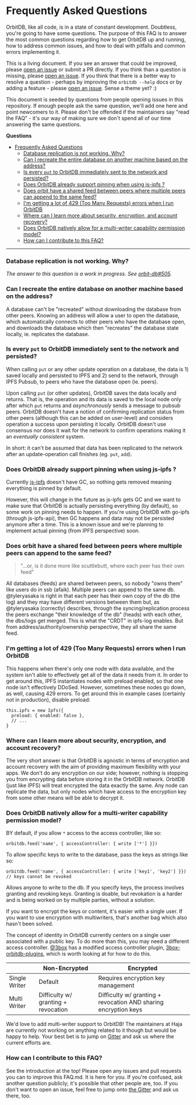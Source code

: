 # Frequently Asked Questions

OrbitDB, like all code, is in a state of constant development. Doubtless, you're going to have some questions. The purpose of this FAQ is to answer the most common questions regarding how to get OrbitDB up and running, how to address common issues, and how to deal with pitfalls and common errors implementing it.

This is a living document. If you see an answer that could be improved, please [open an issue](https://github.com/orbitdb/orbit-db/issues/new) or submit a PR directly. If you think than a question is missing, please [open an issue](https://github.com/orbitdb/orbit-db/issues/new). If you think that there is a better way to resolve a question - perhaps by improving the  `orbitdb --help` docs or by adding a feature - please [open an issue](https://github.com/orbitdb/orbit-db/issues/new). Sense a theme yet? :)

This document is seeded by questions from people opening issues in this repository. If enough people ask the same question, we'll add one here and point newcomers to it. Please don't be offended if the maintainers say "read the FAQ" - it's our way of making sure we don't spend all of our time answering the same questions.

**Questions**

<!-- TOC -->

- [Frequently Asked Questions](#frequently-asked-questions)
  - [Database replication is not working. Why?](#database-replication-is-not-working-why)
  - [Can I recreate the entire database on another machine based on the address?](#can-i-recreate-the-entire-database-on-another-machine-based-on-the-address)
  - [Is every `put` to OrbitDB immediately sent to the network and persisted?](#is-every-put-to-orbitdb-immediately-sent-to-the-network-and-persisted)
  - [Does OrbitDB already support pinning when using js-ipfs ?](#does-orbitdb-already-support-pinning-when-using-js-ipfs-)
  - [Does orbit have a shared feed between peers where multiple peers can append to the same feed?](#does-orbit-have-a-shared-feed-between-peers-where-multiple-peers-can-append-to-the-same-feed)
  - [I'm getting a lot of 429 (Too Many Requests) errors when I run OrbitDB](#im-getting-a-lot-of-429-too-many-requests-errors-when-i-run-orbitdb)
  - [Where can I learn more about security, encryption, and account recovery?](#where-can-i-learn-more-about-security-encryption-and-account-recovery)
  - [Does OrbitDB natively allow for a multi-writer capability permission model?](#does-orbitdb-natively-allow-for-a-multi-writer-capability-permission-model)
  - [How can I contribute to this FAQ?](#how-can-i-contribute-to-this-faq)

<!-- /TOC -->

---

### Database replication is not working. Why?

_The answer to this question is a work in progress. See [orbit-db#505](https://github.com/orbitdb/orbit-db/issues/505)._

### Can I recreate the entire database on another machine based on the address?

A database can't be "recreated" without downloading the database from other peers. Knowing an address will allow a user to open the database, which automatically connects to other peers who have the database open, and downloads the database which then "recreates" the database state locally, ie. replicates the database.

### Is every `put` to OrbitDB immediately sent to the network and persisted?

When calling `put` or any other update operation on a database, the data is 1) saved locally and persisted to IPFS and 2) send to the network, through IPFS Pubsub, to peers who have the database open (ie. peers).

Upon calling `put` (or other updates), OrbitDB saves the data locally and returns. That is, the operation and its data is saved to the local node only after which `put` returns and *asynchronously* sends a message to pubsub peers. OrbitDB doesn't have a notion of confirming replication status from other peers (although this can be added on user-level) and considers operation a success upon persisting it locally. OrbitDB doesn't use consensus nor does it wait for the network to confirm operations making it an *eventually consistent* system.

In short: it can't be assumed that data has been replicated to the network after an update-operation call finishes (eg. `put`, `add`).

### Does OrbitDB already support pinning when using js-ipfs ?

Currently [js-ipfs](https://github.com/ipfs/js-ipfs) doesn't have GC, so nothing gets removed meaning everything is pinned by default.

However, this will change in the future as js-ipfs gets GC and we want to make sure that OrbitDB is actually persisting everything (by default), so some work on pinning needs to happen. If you're using OrbitDB with go-ipfs (through js-ipfs-api), then GC happens and data may not be persisted anymore after a time. This is a known issue and we're planning to implement actual pinning (from IPFS perspective) soon.

### Does orbit have a shared feed between peers where multiple peers can append to the same feed?

> "...or, is it done more like scuttlebutt, where each peer has their own feed"

All databases (feeds) are shared between peers, so nobody "owns them" like users do in ssb (afaik). Multiple peers can append to the same db. @tyleryasaka is right in that each peer has their own copy of the db (the log) and they may have different versions between them but, as @tyleryasaka (correctly) describes, through the syncing/replication process the peers exchange "their knowledge of the db" (heads) with each other, the dbs/logs get merged. This is what the "CRDT" in ipfs-log enables. But from address/authority/ownership perspective, they all share the same feed.

### I'm getting a lot of 429 (Too Many Requests) errors when I run OrbitDB

This happens when there's only one node with data available, and the system isn't able to effectively get all of the data it needs from it. In order to get around this, IPFS instantiates nodes with preload enabled, so that one node isn't effectively DDoSed. However, sometimes these nodes go down, as well, causing 429 errors. To get around this in example cases (certainly not in production), disable preload:

```
this.ipfs = new Ipfs({
  preload: { enabled: false },
  // ...
}
```

### Where can I learn more about security, encryption, and account recovery?

The very short answer is that OrbitDB is agnostic in terms of encryption and account recovery with the aim of providing maximum flexibility with your apps. We don't do any encryption on our side; however, nothing is stopping you from encrypting data before storing it in the OrbitDB network. OrbitDB (just like IPFS) will treat encrypted the data exactly the same. Any node can replicate the data, but only nodes which have access to the encryption key from some other means will be able to decrypt it.


### Does OrbitDB natively allow for a multi-writer capability permission model?

BY default, if you allow `*` access to the access controller, like so:

`orbitdb.feed('name', { accessController: { write ['*'] }})`

To allow specific keys to write to the database, pass the keys as strings like so:

`orbitdb.feed('name', { accessController: { write ['key1', 'key2'] }}) // keys cannot be revoked`

Allows anyone to write to the db. If you specify keys, the process involves granting and revoking keys. Granting is doable, but revokation is a harder and is being worked on by multiple parties, without a solution.

If you want to encrypt the keys or content, it's easier with a single user. If you want to use encryption with multiwriters, that's another bag which also hasn't been solved.

The concept of identity in OrbitDB currently centers on a single user associated with a public key. To do more than this, you may need a different access controller. [@3box](https://github.com/3box) has a modified access controller plugin, [3box-orbitdb-plugins](https://github.com/3box/3box-orbitdb-plugins), which is worth looking at for how to do this.

|  |  Non-Encrypted | Encrypted | 
| ----- | ----- | ---- |
| Single Writer | Default | Requires encryption key management |
| Multi Writer | Difficulty w/ granting + revocation    | Difficulty w/ granting + revocation AND sharing encryption keys     |

We'd love to add multi-writer support to OrbitDB! The maintainers at Haja are currently not working on anything related to it though but would be happy to help. Your best bet is to jump on [Gitter](https://gitter.im/orbitdb/Lobby) and ask us where the current efforts are.

### How can I contribute to this FAQ?

See the introduction at the top! Please open any issues and pull requests you can to improve this FAQ.md. It is here for you. If you're confused, ask another question publicly; it's possible that other people are, too. If you don't want to open an issue, feel free to jump onto [the Gitter](https://gitter.im/orbitdb/Lobby) and ask us there, too.